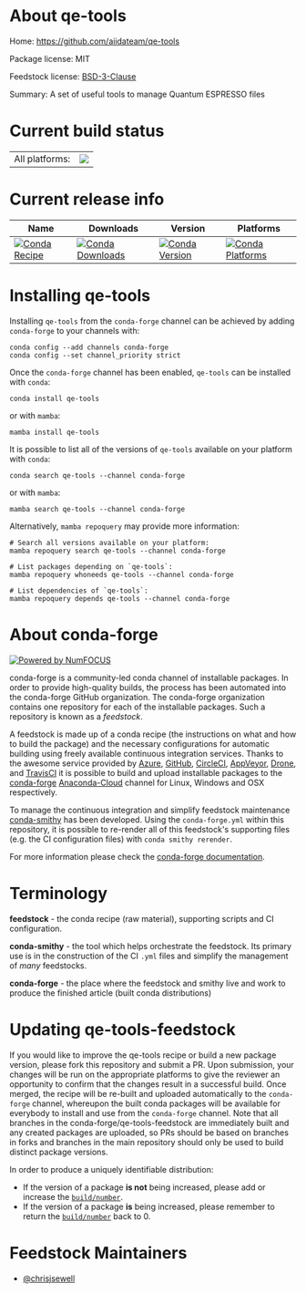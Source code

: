 About qe-tools
==============

Home: https://github.com/aiidateam/qe-tools

Package license: MIT

Feedstock license: [BSD-3-Clause](https://github.com/conda-forge/qe-tools-feedstock/blob/main/LICENSE.txt)

Summary: A set of useful tools to manage Quantum ESPRESSO files

Current build status
====================


<table><tr><td>All platforms:</td>
    <td>
      <a href="https://dev.azure.com/conda-forge/feedstock-builds/_build/latest?definitionId=16589&branchName=main">
        <img src="https://dev.azure.com/conda-forge/feedstock-builds/_apis/build/status/qe-tools-feedstock?branchName=main">
      </a>
    </td>
  </tr>
</table>

Current release info
====================

| Name | Downloads | Version | Platforms |
| --- | --- | --- | --- |
| [![Conda Recipe](https://img.shields.io/badge/recipe-qe--tools-green.svg)](https://anaconda.org/conda-forge/qe-tools) | [![Conda Downloads](https://img.shields.io/conda/dn/conda-forge/qe-tools.svg)](https://anaconda.org/conda-forge/qe-tools) | [![Conda Version](https://img.shields.io/conda/vn/conda-forge/qe-tools.svg)](https://anaconda.org/conda-forge/qe-tools) | [![Conda Platforms](https://img.shields.io/conda/pn/conda-forge/qe-tools.svg)](https://anaconda.org/conda-forge/qe-tools) |

Installing qe-tools
===================

Installing `qe-tools` from the `conda-forge` channel can be achieved by adding `conda-forge` to your channels with:

```
conda config --add channels conda-forge
conda config --set channel_priority strict
```

Once the `conda-forge` channel has been enabled, `qe-tools` can be installed with `conda`:

```
conda install qe-tools
```

or with `mamba`:

```
mamba install qe-tools
```

It is possible to list all of the versions of `qe-tools` available on your platform with `conda`:

```
conda search qe-tools --channel conda-forge
```

or with `mamba`:

```
mamba search qe-tools --channel conda-forge
```

Alternatively, `mamba repoquery` may provide more information:

```
# Search all versions available on your platform:
mamba repoquery search qe-tools --channel conda-forge

# List packages depending on `qe-tools`:
mamba repoquery whoneeds qe-tools --channel conda-forge

# List dependencies of `qe-tools`:
mamba repoquery depends qe-tools --channel conda-forge
```


About conda-forge
=================

[![Powered by
NumFOCUS](https://img.shields.io/badge/powered%20by-NumFOCUS-orange.svg?style=flat&colorA=E1523D&colorB=007D8A)](https://numfocus.org)

conda-forge is a community-led conda channel of installable packages.
In order to provide high-quality builds, the process has been automated into the
conda-forge GitHub organization. The conda-forge organization contains one repository
for each of the installable packages. Such a repository is known as a *feedstock*.

A feedstock is made up of a conda recipe (the instructions on what and how to build
the package) and the necessary configurations for automatic building using freely
available continuous integration services. Thanks to the awesome service provided by
[Azure](https://azure.microsoft.com/en-us/services/devops/), [GitHub](https://github.com/),
[CircleCI](https://circleci.com/), [AppVeyor](https://www.appveyor.com/),
[Drone](https://cloud.drone.io/welcome), and [TravisCI](https://travis-ci.com/)
it is possible to build and upload installable packages to the
[conda-forge](https://anaconda.org/conda-forge) [Anaconda-Cloud](https://anaconda.org/)
channel for Linux, Windows and OSX respectively.

To manage the continuous integration and simplify feedstock maintenance
[conda-smithy](https://github.com/conda-forge/conda-smithy) has been developed.
Using the ``conda-forge.yml`` within this repository, it is possible to re-render all of
this feedstock's supporting files (e.g. the CI configuration files) with ``conda smithy rerender``.

For more information please check the [conda-forge documentation](https://conda-forge.org/docs/).

Terminology
===========

**feedstock** - the conda recipe (raw material), supporting scripts and CI configuration.

**conda-smithy** - the tool which helps orchestrate the feedstock.
                   Its primary use is in the construction of the CI ``.yml`` files
                   and simplify the management of *many* feedstocks.

**conda-forge** - the place where the feedstock and smithy live and work to
                  produce the finished article (built conda distributions)


Updating qe-tools-feedstock
===========================

If you would like to improve the qe-tools recipe or build a new
package version, please fork this repository and submit a PR. Upon submission,
your changes will be run on the appropriate platforms to give the reviewer an
opportunity to confirm that the changes result in a successful build. Once
merged, the recipe will be re-built and uploaded automatically to the
`conda-forge` channel, whereupon the built conda packages will be available for
everybody to install and use from the `conda-forge` channel.
Note that all branches in the conda-forge/qe-tools-feedstock are
immediately built and any created packages are uploaded, so PRs should be based
on branches in forks and branches in the main repository should only be used to
build distinct package versions.

In order to produce a uniquely identifiable distribution:
 * If the version of a package **is not** being increased, please add or increase
   the [``build/number``](https://docs.conda.io/projects/conda-build/en/latest/resources/define-metadata.html#build-number-and-string).
 * If the version of a package **is** being increased, please remember to return
   the [``build/number``](https://docs.conda.io/projects/conda-build/en/latest/resources/define-metadata.html#build-number-and-string)
   back to 0.

Feedstock Maintainers
=====================

* [@chrisjsewell](https://github.com/chrisjsewell/)

